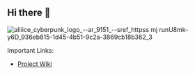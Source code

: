 ## Hi there 👋

![aliiice_cyberpunk_logo_--ar_9151_--sref_httpss mj runU8mk-y6D_936eb815-1d45-4b51-9c2a-3869cb18b362_3](https://github.com/user-attachments/assets/f6005ef9-6abf-4c5b-9a9c-7c7b3ef1442d)


Important Links:
- [Project Wiki](https://github.com/PipelinePhantom/.github/wiki)
